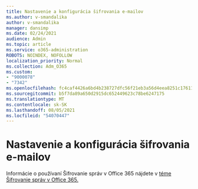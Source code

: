 ```yaml
---
title: Nastavenie a konfigurácia šifrovania e-mailov
ms.author: v-smandalika
author: v-smandalika
manager: dansimp
ms.date: 02/24/2021
audience: Admin
ms.topic: article
ms.service: o365-administration
ROBOTS: NOINDEX, NOFOLLOW
localization_priority: Normal
ms.collection: Adm_O365
ms.custom:
- "9000078"
- "7342"
ms.openlocfilehash: fc4caf4426a6bd4b238727dfc56f21eb3a56d4eea8251c17611ea430e1a9ce05
ms.sourcegitcommit: b5f7da89a650d2915dc652449623c78be6247175
ms.translationtype: MT
ms.contentlocale: sk-SK
ms.lasthandoff: 08/05/2021
ms.locfileid: "54070447"
---
```

# <a name="set-up-and-configure-email-encryption"></a>Nastavenie a konfigurácia šifrovania e-mailov

Informácie o používaní Šifrovanie správ v Office 365 nájdete v [téme Šifrovanie správ v Office 365.](https://docs.microsoft.com/microsoft-365/compliance/ome)

